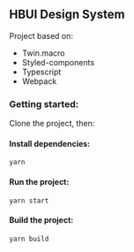 ## HBUI Design System

Project based on:
- Twin.macro
- Styled-components
- Typescript
- Webpack

### Getting started:

Clone the project, then:

#### Install dependencies:

```shell
yarn
```

#### Run the project:

```shell
yarn start
```

#### Build the project:

```shell
yarn build
```